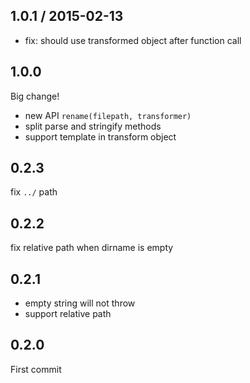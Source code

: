 ## 1.0.1 / 2015-02-13

- fix: should use transformed object after function call

## 1.0.0

Big change!

- new API `rename(filepath, transformer)`
- split parse and stringify methods
- support template in transform object

## 0.2.3

fix `../` path

## 0.2.2

fix relative path when dirname is empty

## 0.2.1

- empty string will not throw
- support relative path

## 0.2.0

First commit
